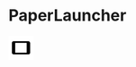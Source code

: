 # PaperLauncher
![PaperLauncher](https://raw.githubusercontent.com/xmha97/PaperLauncher/main/.idea/icon.svg)
